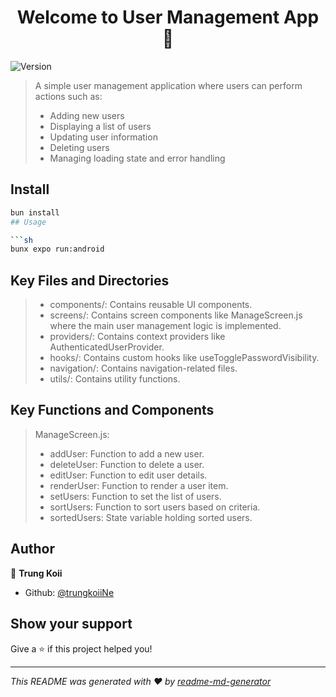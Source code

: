 <h1 align="center">Welcome to User Management App 👋</h1>
<p>
  <img alt="Version" src="https://img.shields.io/badge/version-1.0.0-blue.svg?cacheSeconds=2592000" />
</p>

> A simple user management application where users can perform actions such as:
> - Adding new users
> - Displaying a list of users
> - Updating user information
> - Deleting users
> - Managing loading state and error handling

## Install

```sh
bun install
## Usage

```sh
bunx expo run:android
```

## Key Files and Directories

> - components/: Contains reusable UI components.
> - screens/: Contains screen components like ManageScreen.js where the main user management logic is implemented.
> - providers/: Contains context providers like AuthenticatedUserProvider.
> - hooks/: Contains custom hooks like useTogglePasswordVisibility.
> - navigation/: Contains navigation-related files.
> - utils/: Contains utility functions.

## Key Functions and Components
> ManageScreen.js:
> - addUser: Function to add a new user.
> - deleteUser: Function to delete a user.
> - editUser: Function to edit user details.
> - renderUser: Function to render a user item.
> - setUsers: Function to set the list of users.
> - sortUsers: Function to sort users based on criteria.
> - sortedUsers: State variable holding sorted users.

## Author

👤 **Trung Koii**

* Github: [@trungkoiiNe](https://github.com/trungkoiiNe)

## Show your support

Give a ⭐️ if this project helped you!

***
_This README was generated with ❤️ by [readme-md-generator](https://github.com/kefranabg/readme-md-generator)_